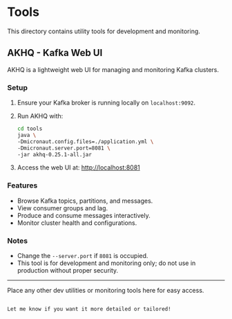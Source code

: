 # Tools

This directory contains utility tools for development and monitoring.

## AKHQ - Kafka Web UI

AKHQ is a lightweight web UI for managing and monitoring Kafka clusters.

### Setup

1. Ensure your Kafka broker is running locally on `localhost:9092`.

2. Run AKHQ with:

    ```bash
    cd tools
    java \
    -Dmicronaut.config.files=./application.yml \
    -Dmicronaut.server.port=8081 \
    -jar akhq-0.25.1-all.jar
    ```




3. Access the web UI at: [http://localhost:8081](http://localhost:8081)

### Features

* Browse Kafka topics, partitions, and messages.
* View consumer groups and lag.
* Produce and consume messages interactively.
* Monitor cluster health and configurations.

### Notes

* Change the `--server.port` if `8081` is occupied.
* This tool is for development and monitoring only; do not use in production without proper security.

---

Place any other dev utilities or monitoring tools here for easy access.

```

Let me know if you want it more detailed or tailored!

```

```
